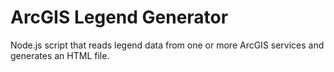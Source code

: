 ﻿ArcGIS Legend Generator
=======================

Node.js script that reads legend data from one or more ArcGIS services and generates an HTML file.
